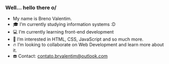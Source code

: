 ### Well... hello there o/

- My name is Breno Valentim. 
- 🎓 I’m currently studying information systems :D
- 💻 I’m currently learning front-end development
- 🔱 I’m interested in HTML, CSS, JavaScript and so much more.
- 🔥 I’m looking to collaborate on Web Development and learn more about it.
- ☎️ Contact: contato.brvalentim@outlook.com
